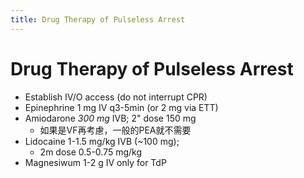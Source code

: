 ```yaml
---
title: Drug Therapy of Pulseless Arrest
---
```

# Drug Therapy of Pulseless Arrest

* Establish IV/O access (do not interrupt CPR)
* Epinephrine 1 mg IV q3-5min (or 2 mg via ETT)
* Amiodarone *300 mg* IVB; 2" dose 150 mg
	* 如果是VF再考慮，一般的PEA就不需要
* Lidocaine 1-1.5 mg/kg IVB (~100 mg);
	* 2m dose 0.5-0.75 mg/kg
* Magnesiwum 1-2 g IV only for TdP
